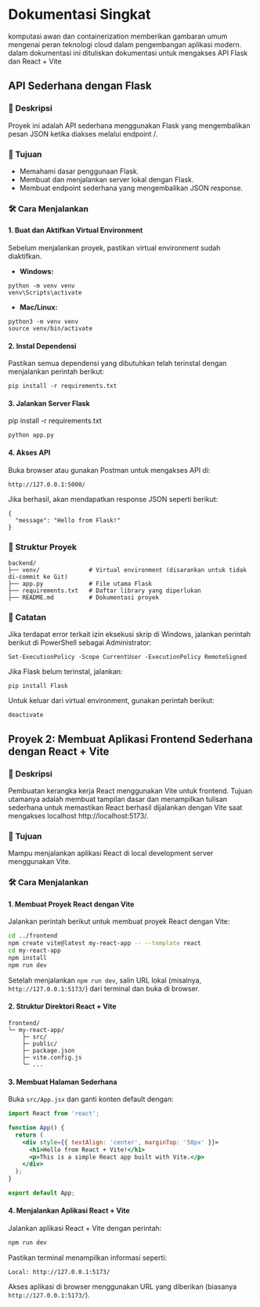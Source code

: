 # Dokumentasi Singkat

komputasi awan dan containerization memberikan gambaran umum mengenai peran teknologi cloud dalam pengembangan aplikasi modern. dalam dokumentasi ini dituliskan dokumentasi untuk mengakses API Flask dan React + Vite

## API Sederhana dengan Flask

### 📌 Deskripsi

Proyek ini adalah API sederhana menggunakan Flask yang mengembalikan pesan JSON ketika diakses melalui endpoint /.

### 🎯 Tujuan
- Memahami dasar penggunaan Flask.
- Membuat dan menjalankan server lokal dengan Flask.
- Membuat endpoint sederhana yang mengembalikan JSON response.

### 🛠️ Cara Menjalankan

#### 1. Buat dan Aktifkan Virtual Environment

Sebelum menjalankan proyek, pastikan virtual environment sudah diaktifkan.

- **Windows:**
```
python -m venv venv
venv\Scripts\activate
```

- **Mac/Linux:**
```
python3 -m venv venv
source venv/bin/activate
```

#### 2. Instal Dependensi

Pastikan semua dependensi yang dibutuhkan telah terinstal dengan menjalankan perintah berikut:

```
pip install -r requirements.txt
```

#### 3. Jalankan Server Flask

pip install -r requirements.txt

```
python app.py
```

#### 4. Akses API

Buka browser atau gunakan Postman untuk mengakses API di:

```
http://127.0.0.1:5000/
```

Jika berhasil, akan mendapatkan response JSON seperti berikut:

```
{
  "message": "Hello from Flask!"
}
```

### 📂 Struktur Proyek

```
backend/
├── venv/              # Virtual environment (disarankan untuk tidak di-commit ke Git)
├── app.py             # File utama Flask
├── requirements.txt   # Daftar library yang diperlukan
├── README.md          # Dokumentasi proyek
```

### 🔄 Catatan

Jika terdapat error terkait izin eksekusi skrip di Windows, jalankan perintah berikut di PowerShell sebagai Administrator:
```
Set-ExecutionPolicy -Scope CurrentUser -ExecutionPolicy RemoteSigned
```

Jika Flask belum terinstal, jalankan:
```
pip install Flask
```

Untuk keluar dari virtual environment, gunakan perintah berikut:
```
deactivate
```

## Proyek 2: Membuat Aplikasi Frontend Sederhana dengan React + Vite

### 📌 Deskripsi
Pembuatan kerangka kerja React menggunakan Vite untuk frontend. Tujuan utamanya adalah membuat tampilan dasar dan menampilkan tulisan sederhana untuk memastikan React berhasil dijalankan dengan Vite saat mengakses localhost http://localhost:5173/.

### 🎯 Tujuan
Mampu menjalankan aplikasi React di local development server menggunakan Vite.

### 🛠️ Cara Menjalankan

#### 1. Membuat Proyek React dengan Vite

Jalankan perintah berikut untuk membuat proyek React dengan Vite:

```sh
cd ../frontend
npm create vite@latest my-react-app -- --template react
cd my-react-app
npm install
npm run dev
```

Setelah menjalankan `npm run dev`, salin URL lokal (misalnya, `http://127.0.0.1:5173/`) dari terminal dan buka di browser.

#### 2. Struktur Direktori React + Vite
```
frontend/
└─ my-react-app/
    ├─ src/
    ├─ public/
    ├─ package.json
    ├─ vite.config.js
    └─ ...
```

#### 3. Membuat Halaman Sederhana
Buka `src/App.jsx` dan ganti konten default dengan:

```jsx
import React from 'react';

function App() {
  return (
    <div style={{ textAlign: 'center', marginTop: '50px' }}>
      <h1>Hello from React + Vite!</h1>
      <p>This is a simple React app built with Vite.</p>
    </div>
  );
}

export default App;
```

#### 4. Menjalankan Aplikasi React + Vite
Jalankan aplikasi React + Vite dengan perintah:

```sh
npm run dev
```

Pastikan terminal menampilkan informasi seperti:
```
Local: http://127.0.0.1:5173/
```

Akses aplikasi di browser menggunakan URL yang diberikan (biasanya `http://127.0.0.1:5173/`).
